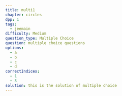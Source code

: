 ```yaml
---
title: multi1
chapter: circles
dpp: 1
tags:
  - jeemain
difficulty: Medium
question_type: Multiple Choice
question: multiple choice questions
options:
  - a
  - b
  - c
  - d
correctIndices:
  - 1
  - 3
solution: this is the solution of multiple choice
---
```

